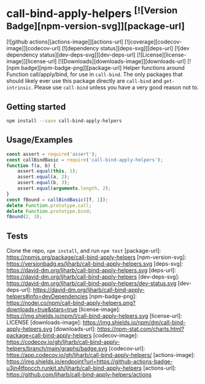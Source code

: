# call-bind-apply-helpers <sup>[![Version Badge][npm-version-svg]][package-url]</sup>
[![github actions][actions-image]][actions-url]
[![coverage][codecov-image]][codecov-url]
[![dependency status][deps-svg]][deps-url]
[![dev dependency status][dev-deps-svg]][dev-deps-url]
[![License][license-image]][license-url]
[![Downloads][downloads-image]][downloads-url]
[![npm badge][npm-badge-png]][package-url]
Helper functions around Function call/apply/bind, for use in `call-bind`.
The only packages that should likely ever use this package directly are `call-bind` and `get-intrinsic`.
Please use `call-bind` unless you have a very good reason not to.
## Getting started
```sh
npm install --save call-bind-apply-helpers
```
## Usage/Examples
```js
const assert = require('assert');
const callBindBasic = require('call-bind-apply-helpers');
function f(a, b) {
	assert.equal(this, 1);
	assert.equal(a, 2);
	assert.equal(b, 3);
	assert.equal(arguments.length, 2);
}
const fBound = callBindBasic([f, 1]);
delete Function.prototype.call;
delete Function.prototype.bind;
fBound(2, 3);
```
## Tests
Clone the repo, `npm install`, and run `npm test`
[package-url]: https://npmjs.org/package/call-bind-apply-helpers
[npm-version-svg]: https://versionbadg.es/ljharb/call-bind-apply-helpers.svg
[deps-svg]: https://david-dm.org/ljharb/call-bind-apply-helpers.svg
[deps-url]: https://david-dm.org/ljharb/call-bind-apply-helpers
[dev-deps-svg]: https://david-dm.org/ljharb/call-bind-apply-helpers/dev-status.svg
[dev-deps-url]: https://david-dm.org/ljharb/call-bind-apply-helpers#info=devDependencies
[npm-badge-png]: https://nodei.co/npm/call-bind-apply-helpers.png?downloads=true&stars=true
[license-image]: https://img.shields.io/npm/l/call-bind-apply-helpers.svg
[license-url]: LICENSE
[downloads-image]: https://img.shields.io/npm/dm/call-bind-apply-helpers.svg
[downloads-url]: https://npm-stat.com/charts.html?package=call-bind-apply-helpers
[codecov-image]: https://codecov.io/gh/ljharb/call-bind-apply-helpers/branch/main/graphs/badge.svg
[codecov-url]: https://app.codecov.io/gh/ljharb/call-bind-apply-helpers/
[actions-image]: https://img.shields.io/endpoint?url=https://github-actions-badge-u3jn4tfpocch.runkit.sh/ljharb/call-bind-apply-helpers
[actions-url]: https://github.com/ljharb/call-bind-apply-helpers/actions
